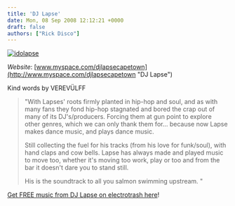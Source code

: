 ```yaml
---
title: 'DJ Lapse'
date: Mon, 08 Sep 2008 12:12:21 +0000
draft: false
authors: ["Rick Disco"]
---
```


[![](/wp-content/uploads/2008/09/idolapse-300x224.jpg "idolapse")](/wp-content/uploads/2008/09/idolapse.jpg)

_Website_: [www.myspace.com/djlapsecapetown](http://www.myspace.com/djlapsecapetown "DJ Lapse")

Kind words by VEREVÜLFF

> "With Lapses' roots firmly planted in hip-hop and soul, and as with many fans they fond hip-hop stagnated and bored the crap out of many of its DJ's/producers. Forcing them at gun point to explore other genres, which we can only thank them for... because now Lapse makes dance music, and plays dance music.
>
> Still collecting the fuel for his tracks (from his love for funk/soul), with hand claps and cow bells. Lapse has always made and played music to move too, whether it's moving too work, play or too and from the bar it doesn't dare you to stand still.
>
> His is the soundtrack to all you salmon swimming upstream. "

[Get FREE music from DJ Lapse on electrotrash here](/downloads/#lapse "electrotrash Downloads")!